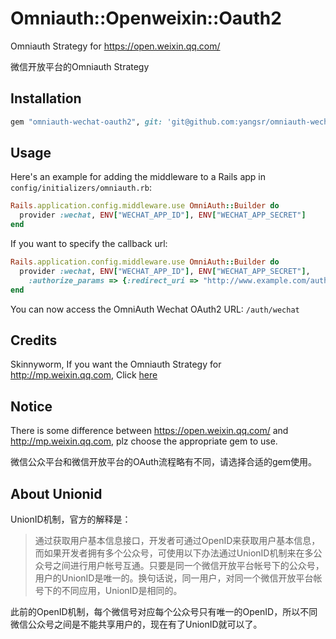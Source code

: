 # Omniauth::Openweixin::Oauth2

Omniauth Strategy for https://open.weixin.qq.com/

微信开放平台的Omniauth Strategy

## Installation

```ruby
gem "omniauth-wechat-oauth2", git: 'git@github.com:yangsr/omniauth-wechat-oauth2.git'
```

## Usage

Here's an example for adding the middleware to a Rails app in `config/initializers/omniauth.rb`:
```ruby
Rails.application.config.middleware.use OmniAuth::Builder do
  provider :wechat, ENV["WECHAT_APP_ID"], ENV["WECHAT_APP_SECRET"]
end
```

If you want to specify the callback url:
```ruby
Rails.application.config.middleware.use OmniAuth::Builder do
  provider :wechat, ENV["WECHAT_APP_ID"], ENV["WECHAT_APP_SECRET"],
    :authorize_params => {:redirect_uri => "http://www.example.com/auth/wechat/callback"}
end
```
You can now access the OmniAuth Wechat OAuth2 URL: `/auth/wechat`

## Credits

Skinnyworm, If you want the Omniauth Strategy for http://mp.weixin.qq.com, Click [here](https://github.com/skinnyworm/omniauth-wechat-oauth2)

## Notice
There is some difference between https://open.weixin.qq.com/ and http://mp.weixin.qq.com, plz choose the appropriate gem to use.

微信公众平台和微信开放平台的OAuth流程略有不同，请选择合适的gem使用。

## About Unionid

UnionID机制，官方的解释是：

> 通过获取用户基本信息接口，开发者可通过OpenID来获取用户基本信息，而如果开发者拥有多个公众号，可使用以下办法通过UnionID机制来在多公众号之间进行用户帐号互通。只要是同一个微信开放平台帐号下的公众号，用户的UnionID是唯一的。换句话说，同一用户，对同一个微信开放平台帐号下的不同应用，UnionID是相同的。

此前的OpenID机制，每个微信号对应每个公众号只有唯一的OpenID，所以不同微信公众号之间是不能共享用户的，现在有了UnionID就可以了。
